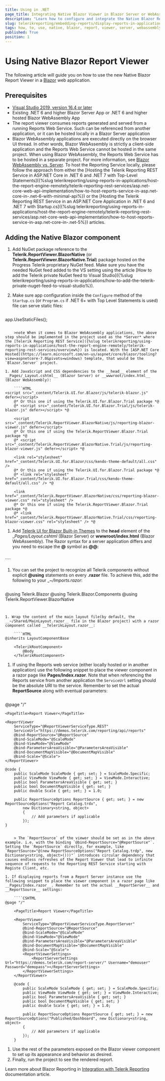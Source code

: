 ```yaml
---
title: Using in .NET
page_title: Integrating Native Blazor Viewer in Blazor Server or WebAssembly App
description: "Learn how to configure and integrate the Native Blazor Report Viewer built on top of the Telerik UI for Blazor widgets in your Blazor Server or WebAssembly Application."
slug: telerikreporting/embedding-reports/display-reports-in-applications/web-application/native-blazor-report-viewer/how-to-use-native-blazor-report-viewer
tags: how, to, use, native, blazor, report, viewer, server, webassembly
published: True
position: 1
---
```


# Using Native Blazor Report Viewer

The following article will guide you on how to use the new Native Blazor Report Viewer in a [Blazor](https://dotnet.microsoft.com/apps/aspnet/web-apps/blazor) web application.

## Prerequisites

* [Visual Studio 2019, version 16.4 or later](https://www.visualstudio.com/vs/)
* Existing .NET 6 and higher Blazor Server App or .NET 6 and higher hosted Blazor WebAssembly App
* The report viewer consumes reports generated and served from a running Reports Web Service. Such can be referenced from another application, or it can be hosted locally in a Blazor Server application
* Blazor WebAssembly applications are executed directly on the browser UI thread. In other words, Blazor WebAssembly is strictly a client-side application and the Reports Web Service cannot be hosted in the same project. When using Blazor WebAssembly, the Reports Web Service has to be hosted in a separate project. For more information, see [Blazor WebAssembly vs. Server](https://www.telerik.com/faqs/blazor-ui/what-is-the-difference-between-blazor-webassembly-vs-server). To host the Reporting Service locally, please follow the approach from either the [Hosting the Telerik Reporting REST Service in ASP.NET Core in .NET 6 and .NET 7 with Top-Level Statements]({%slug telerikreporting/using-reports-in-applications/host-the-report-engine-remotely/telerik-reporting-rest-services/asp.net-core-web-api-implementation/how-to-host-reports-service-in-asp.net-core-in-.net-6-with-minimal-api%}) or the [Hosting the Telerik Reporting REST Service in an ASP.NET Core Application in .NET 6 and .NET 7 with Startup.cs]({%slug telerikreporting/using-reports-in-applications/host-the-report-engine-remotely/telerik-reporting-rest-services/asp.net-core-web-api-implementation/how-to-host-reports-service-in-asp.net-core-in-.net-5%}) articles.

## Adding the Native Blazor component

1. Add NuGet package reference to the __Telerik.ReportViewer.BlazorNative__ (or __Telerik.ReportViewer.BlazorNative.Trial__) package hosted on the Progress Telerik proprietary NuGet feed. Make sure you have the needed NuGet feed added to the VS setting using the article [How to add the Telerik private NuGet feed to Visual Studio]({%slug telerikreporting/using-reports-in-applications/how-to-add-the-telerik-private-nuget-feed-to-visual-studio%}).

1. Make sure app configuration inside the `Configure` method of the `Startup.cs` (or `Program.cs` if .NET 6+ with Top Level Statements is used) file can serve static files:

	````C#
app.UseStaticFiles();
````

	>note When it comes to Blazor WebAssembly applications, the above step should be implemented in the project used as the *Server* where the [Telerik Reporting REST Service]({%slug telerikreporting/using-reports-in-applications/host-the-report-engine-remotely/telerik-reporting-rest-services/overview%}) is located. With the [ASP.NET Core Hosted](https://learn.microsoft.com/en-us/aspnet/core/blazor/tooling?view=aspnetcore-7.0&pivots=windows) template, that would be the `Blazor.Server` project.

1. Add JavaScript and CSS dependencies to the __head__ element of the __Pages/_Layout.cshtml__ (Blazor Server) or __wwwroot/index.html__ (Blazor WebAssembly):

	````HTML
<script src="_content/Telerik.UI.for.Blazor/js/telerik-blazor.js" defer></script>
	@* Or this one if using the Telerik.UI.for.Blazor.Trial package *@
	@* <script src="_content/Telerik.UI.for.Blazor.Trial/js/telerik-blazor.js" defer></script> *@

	<script src="_content/Telerik.ReportViewer.BlazorNative/js/reporting-blazor-viewer.js" defer></script>
	@* Or this one if using the Telerik.ReportViewer.Blazor.Trial package *@
	@* <script src="_content/Telerik.ReportViewer.BlazorNative.Trial/js/reporting-blazor-viewer.js" defer></script> *@

	<link rel="stylesheet" href="_content/Telerik.UI.for.Blazor/css/kendo-theme-default/all.css" />
	@* Or this one if using the Telerik.UI.for.Blazor.Trial package *@
	@* <link rel="stylesheet" href="_content/Telerik.UI.for.Blazor.Trial/css/kendo-theme-default/all.css" /> *@

	<link href="_content/Telerik.ReportViewer.BlazorNative/css/reporting-blazor-viewer.css" rel="stylesheet" />
	@* Or this one if using the Telerik.ReportViewer.Blazor.Trial package *@
	@* <link href="_content/Telerik.ReportViewer.BlazorNative.Trial/css/reporting-blazor-viewer.css" rel="stylesheet" /> *@
````


1. Add [Telerik UI for Blazor Built-in Themes](https://docs.telerik.com/kendo-ui/styles-and-layout/sass-themes) to the __head__ element of the __Pages/_Layout.cshtml__ (Blazor Server) or __wwwroot/index.html__ (Blazor WebAssembly). The Razor syntax for a server application differs and you need to escape the __@__ symbol as __@@__:

	````HTML
<link rel="stylesheet" href="https://blazor.cdn.telerik.com/blazor/{{blazoruiversion}}/kendo-theme-default/all.css" />
````


1. You can set the project to recognize all Telerik components without explicit __@using__ statements on every __.razor__ file. To achieve this, add the following to your  __~/_Imports.razor__:

	````C#
@using Telerik.Blazor
	@using Telerik.Blazor.Components
	@using Telerik.ReportViewer.BlazorNative
````


1. Wrap the content of the main layout file(by default, the __~/Shared/MainLayout.razor__ file in the Blazor project) with a razor component called __TelerikLayout.razor__:

	````HTML
@inherits LayoutComponentBase

	<TelerikRootComponent>
		@Body
	</TelerikRootComponent>
````


1. If using the Reports web service (either locally hosted or in another application) use the following snippet to place the viewer component in a razor page like __Pages/Index.razor__. Note that when referencing the Reports service from another application the `ServiceUrl` setting should be the absolute URI to the service. Remember to set the actual __ReportSource__ along with eventual parameters:

	````CSHTML
@page "/"

	<PageTitle>Report Viewer</PageTitle>

	<ReportViewer
		ServiceType="@ReportViewerServiceType.REST"
		ServiceUrl="https://demos.telerik.com/reporting/api/reports"
		@bind-ReportSource="@ReportSource"
		@bind-ScaleMode="@ScaleMode"
		@bind-ViewMode="@ViewMode"
		@bind-ParametersAreaVisible="@ParametersAreaVisible"
		@bind-DocumentMapVisible="@DocumentMapVisible"
		@bind-Scale="@Scale">
	</ReportViewer>

	@code {
		public ScaleMode ScaleMode { get; set; } = ScaleMode.Specific;
		public ViewMode ViewMode { get; set; } = ViewMode.Interactive;
		public bool ParametersAreaVisible { get; set; }
		public bool DocumentMapVisible { get; set; }
		public double Scale { get; set; } = 1.0;

		public ReportSourceOptions ReportSource { get; set; } = new ReportSourceOptions("Report Catalog.trdx", 
			new Dictionary<string, object>
			{
				// Add parameters if applicable
			});
	}
````

	> The `ReportSource` of the viewer should be set as in the above example. i.e. with the binding `@bind-ReportSource="@ReportSource"`. Setting the `ReportSource` directly, for example, like `ReportSource="@(new ReportSourceOptions("Report Catalog.trdp", new Dictionary<string, object>()))"` introduces circular dependency that causes endless refreshes of the Report Viewer that lead to infinite sequence of requests to the Reporting REST Service starting with Registe Client, etc.

1. If displaying reports from a Report Server instance use the following snippet to place the viewer component in a razor page like __Pages/Index.razor__. Remember to set the actual __ReportServer__ and __ReportSource__ settings:

	````CSHTML
@page "/"

	<PageTitle>Report Viewer</PageTitle>

	<ReportViewer 
		ServiceType="@ReportViewerServiceType.ReportServer" 
		@bind-ReportSource="@ReportSource"
		@bind-ScaleMode="@ScaleMode"
		@bind-ViewMode="@ViewMode"
		@bind-ParametersAreaVisible="@ParametersAreaVisible"
		@bind-DocumentMapVisible="@DocumentMapVisible"
		@bind-Scale="@Scale">
		<ReportViewerSettings>
			<ReportServerSettings Url="https://demos.telerik.com/report-server/" Username="demouser" Password="demopass"></ReportServerSettings>
		</ReportViewerSettings>
	</ReportViewer>

	@code {
		public ScaleMode ScaleMode { get; set; } = ScaleMode.Specific;
		public ViewMode ViewMode { get; set; } = ViewMode.Interactive;
		public bool ParametersAreaVisible { get; set; }
		public bool DocumentMapVisible { get; set; }
		public double Scale { get; set; } = 1.0;

		public ReportSourceOptions ReportSource { get; set; } = new ReportSourceOptions("Published/Dashboard", new Dictionary<string, object>
		{
			// Add parameters if applicable
		});
	}
````


1. Use the rest of the parameters exposed on the Blazor viewer component to set up its appearance and behavior as desired.
1. Finally, run the project to see the rendered report.

Learn more about Blazor Reporting in [Integration with Telerik Reporting](https://docs.telerik.com/blazor-ui/integrations/reporting) documentation article.
